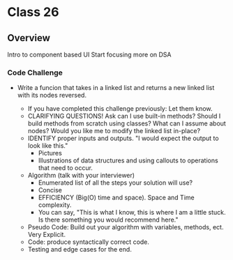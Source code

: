 # Class 26

## Overview
Intro to component based UI
Start focusing more on DSA

### Code Challenge

- Write a funcion that takes in a linked list and returns a new linked list with its nodes reversed.

  - If you have completed this challenge previously: Let them know.
  - CLARIFYING QUESTIONS! Ask can I use built-in methods? Should I build methods from scratch using classes? What can I assume about nodes? Would you like me to modify the linked list in-place?
  - IDENTIFY proper inputs and outputs. "I would expect the output to look like this."
    - Pictures
    - Illustrations of data structures and using callouts to operations that need to occur.
  - Algorithm (talk with your interviewer)
    - Enumerated list of all the steps your solution will use?
    - Concise
    - EFFICIENCY (Big(O) time and space). Space and Time complexity.
    - You can say, "This is what I know, this is where I am a little stuck. Is there something you would recommend here."
  - Pseudo Code: Build out your algorithm with variables, methods, ect. Very Explicit.
  - Code: produce syntactically correct code.
  - Testing and edge cases for the end.
